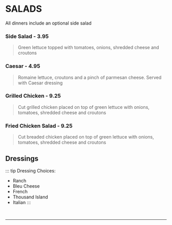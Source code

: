 # SALADS

<Banner>All dinners include an optional side salad</Banner>

### Side Salad - 3.95
> Green lettuce topped with tomatoes, onions, shredded cheese and croutons

### Caesar - 4.95
> Romaine lettuce, croutons and a pinch of parmesan cheese. Served with Caesar dressing
### Grilled Chicken - 9.25
> Cut grilled chicken placed on top of green lettuce with onions, tomatoes, shredded cheese and croutons
### Fried Chicken Salad - 9.25
> Cut breaded chicken placed on top of green lettuce with onions, tomatoes, shredded cheese and croutons

## Dressings
::: tip Dressing Choices:
- Ranch
- Bleu Cheese
- French
- Thousand Island
- Italian
:::

<br>
<hr>
<Available/>
<Disclaimer/>

